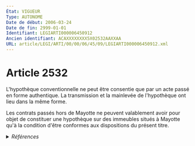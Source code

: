 ```yaml
---
État: VIGUEUR
Type: AUTONOME
Date de début: 2006-03-24
Date de fin: 2999-01-01
Identifiant: LEGIARTI000006450912
Ancien identifiant: ACAXXXXXXXX5X02532AAXXAA
URL: article/LEGI/ARTI/00/00/06/45/09/LEGIARTI000006450912.xml
---
```


<h1>Article 2532</h1>

L'hypothèque conventionnelle ne peut être consentie que par un acte passé en
forme authentique. La transmission et la mainlevée de l'hypothèque ont lieu dans
la même forme.<br />

Les contrats passés hors de Mayotte ne peuvent valablement avoir pour objet de
constituer une hypothèque sur des immeubles situés à Mayotte qu'à la condition
d'être conformes aux dispositions du présent titre.


<details>
  <summary><em>Références</em></summary>

  <h2>Articles faisant référence à l'article</h2>
  
  <ul>
    <li>
      <a href="https://legal.tricoteuses.fr//redirection/LEGIARTI000006532323?vers=git&vers=legifrance">Ordonnance n° 2006-346 du 23 mars 2006 relative aux sûretés - article 1 ENTIEREMENT_MODIF</a> CREATION cible
    </li>
    <li>
      <a href="https://legal.tricoteuses.fr//redirection/LEGIARTI000006448495?vers=git&vers=legifrance">Code civil - article 2326 AUTONOME MODIFIE, en vigueur du 2006-03-24 au 2022-01-01</a> CONCORDE source
    </li>
    <li>
      <a href="https://legal.tricoteuses.fr//redirection/LEGIARTI000006448495?vers=git&vers=legifrance">Code civil - article 2326 AUTONOME MODIFIE, en vigueur du 2006-03-24 au 2022-01-01</a> CONCORDANCE cible
    </li>
    <li>
      <a href="https://legal.tricoteuses.fr//redirection/LEGIARTI000006448494?vers=git&vers=legifrance">Code civil - article 2326 AUTONOME MODIFIE_MORT_NE, en vigueur du 2008-01-01 au 2006-03-24</a> CONCORDE source
    </li>
    <li>
      <a href="https://legal.tricoteuses.fr//redirection/LEGIARTI000006448494?vers=git&vers=legifrance">Code civil - article 2326 AUTONOME MODIFIE_MORT_NE, en vigueur du 2008-01-01 au 2006-03-24</a> CONCORDANCE cible
    </li>
    <li>
      <a href="https://legal.tricoteuses.fr//redirection/LEGIARTI000044071335?vers=git&vers=legifrance">Code civil - article 2326 AUTONOME VIGUEUR, en vigueur depuis le 2022-01-01</a> CONCORDE source
    </li>
    <li>
      <a href="https://legal.tricoteuses.fr//redirection/LEGIARTI000044071335?vers=git&vers=legifrance">Code civil - article 2326 AUTONOME VIGUEUR, en vigueur depuis le 2022-01-01</a> CONCORDANCE cible
    </li>
  </ul>
  
  <h2>Références faites par l'article</h2>
  
  <ul>
    <li>
      CODIFICATION source Loi 1804-03-15
    </li>
    <li>
      2006-03-23 CREATION source <a href="https://legal.tricoteuses.fr//redirection/LEGIARTI000006532323?vers=git&vers=legifrance">Ordonnance n° 2006-346 du 23 mars 2006 relative aux sûretés - article 1 ENTIEREMENT_MODIF</a>
    </li>
    <li>
      2999-01-01 CONCORDE cible <a href="https://legal.tricoteuses.fr//redirection/LEGIARTI000006448494?vers=git&vers=legifrance">Code civil - article 2326 AUTONOME MODIFIE_MORT_NE, en vigueur du 2008-01-01 au 2006-03-24</a>
    </li>
    <li>
      2999-01-01 CONCORDANCE source <a href="https://legal.tricoteuses.fr//redirection/LEGIARTI000006448494?vers=git&vers=legifrance">Code civil - article 2326 AUTONOME MODIFIE_MORT_NE, en vigueur du 2008-01-01 au 2006-03-24</a>
    </li>
  </ul>
</details>
